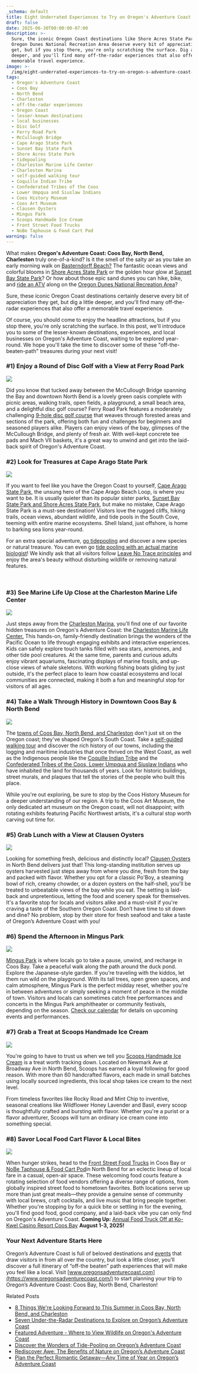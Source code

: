 ```yaml
---
_schema: default
title: Eight Underrated Experiences to Try on Oregon's Adventure Coast
draft: false
date: 2025-06-30T00:00:00-07:00
description: >-
  Sure, the iconic Oregon Coast destinations like Shore Acres State Park and the
  Oregon Dunes National Recreation Area deserve every bit of appreciation they
  get, but if you stop there, you're only scratching the surface. Dig a little
  deeper, and you'll find many off-the-radar experiences that also offer a
  memorable travel experience.
image: >-
  /img/eight-underrated-experiences-to-try-on-oregon-s-adventure-coast-blog-695x322-2.jpg
tags:
  - Oregon's Adventure Coast
  - Coos Bay
  - North Bend
  - Charleston
  - off-the-radar experiences
  - Oregon Coast
  - lesser-known destinations
  - local businesses
  - Disc Golf
  - Ferry Road Park
  - McCullough Bridge
  - Cape Arago State Park
  - Sunset Bay State Park
  - Shore Acres State Park
  - tidepooling
  - Charleston Marine Life Center
  - Charleston Marina
  - self-guided walking tour
  - Coquille Indian Tribe
  - Confederated Tribes of the Coos
  - Lower Umpqua and Siuslaw Indians
  - Coos History Museum
  - Coos Art Museum
  - Clausen Oysters
  - Mingus Park
  - Scoops Handmade Ice Cream
  - Front Street Food Trucks
  - NoBe Taphouse & Food Cart Pod
warning: false
---
```

What makes **Oregon's Adventure Coast: Coos Bay, North Bend, Charleston** truly one-of-a-kind? Is it the smell of the salty air as you take an early morning walk on [Basterndorff Beach?](https://www.oregonsadventurecoast.com/undeveloped-beaches/) The fantastic ocean views and colorful blooms in [Shore Acres State Park](https://www.oregonsadventurecoast.com/state-parks-and-national-lands/) or the golden hour glow at [Sunset Bay State Park](https://stateparks.oregon.gov/index.cfm?do=park.profile&amp;parkId=70)? Or how about those epic sand dunes you can hike, bike, and [ride an ATV](https://www.oregonsadventurecoast.com/atv-motorsports/) along on the [Oregon Dunes National Recreation Area](https://www.oregonsadventurecoast.com/untamed-dunes/)?

Sure, these iconic Oregon Coast destinations certainly deserve every bit of appreciation they get, but dig a little deeper, and you'll find many off-the-radar experiences that also offer a memorable travel experience.

Of course, you should come to enjoy the headline attractions, but if you stop there, you're only scratching the surface. In this post, we'll introduce you to some of the lesser-known destinations, experiences, and local businesses on Oregon's Adventure Coast, waiting to be explored year-round. We hope you'll take the time to discover some of these "off-the-beaten-path" treasures during your next visit!

### \#1) Enjoy a Round of Disc Golf with a View at Ferry Road Park

![](/img/eight-underrated-experiences-to-try-on-oregon-s-adventure-coast-blog-695x322-1.jpg)

Did you know that tucked away between the McCullough Bridge spanning the Bay and downtown North Bend is a lovely green oasis complete with picnic areas, walking trails, open fields, a playground, a small beach area, and a delightful disc golf course? Ferry Road Park features a moderately challenging [9-hole disc golf course](https://udisc.com/courses/ferry-road-park-z1D4) that weaves through forested areas and sections of the park, offering both fun and challenges for beginners and seasoned players alike. Players can enjoy views of the bay, glimpses of the McCullough Bridge, and plenty of fresh air. With well-kept concrete tee pads and Mach VII baskets, it's a great way to unwind and get into the laid-back spirit of Oregon's Adventure Coast.

### \#2) Look for Treasures at Cape Arago State Park

![](/img/eight-underrated-experiences-to-try-on-oregon-s-adventure-coast-blog-695x322-4.jpg)

If you want to feel like you have the Oregon Coast to yourself, [Cape Arago State Park](https://stateparks.oregon.gov/index.cfm?do=park.profile&amp;parkId=66), the unsung hero of the Cape Arago Beach Loop, is where you want to be. It is usually quieter than its popular sister parks, [Sunset Bay State Park and Shore Acres State Park](https://www.oregonsadventurecoast.com/state-parks-and-national-lands/), but make no mistake, Cape Arago State Park is a must-see destination! Visitors love the rugged cliffs, hiking trails, ocean views, abundant wildlife, and tide pools in the South Cove, teeming with entire marine ecosystems. Shell Island, just offshore, is home to barking sea lions year-round.

For an extra special adventure, [go tidepooling](https://www.oregonsadventurecoast.com/blog/discover-the-wonders-of-tide-pooling-on-oregon-s-adventure-coast/) and discover a new species or natural treasure. You can even go [tide pooling with an actual marine biologist](https://www.saltymactours.com/services-9)! We kindly ask that all visitors follow [Leave No Trace principles](https://www.oregonsadventurecoast.com/blog/leave-no-trace-7-guidelines-to-protect-oregon-s-adventure-coast-for-future-visitors/) and enjoy the area's beauty without disturbing wildlife or removing natural features.

&nbsp;

### \#3) See Marine Life Up Close at the Charleston Marine Life Center

![](/img/eight-underrated-experiences-to-try-on-oregon-s-adventure-coast-blog-695x322-5.jpg)

Just steps away from the [Charleston Marina](https://www.portofcoosbay.com/charleston-marina), you'll find one of our favorite hidden treasures on Oregon's Adventure Coast: the [Charleston Marine Life Center.](https://cmlc.uoregon.edu/) This hands-on, family-friendly destination brings the wonders of the Pacific Ocean to life through engaging exhibits and interactive experiences. Kids can safely explore touch tanks filled with sea stars, anemones, and other tide pool creatures. At the same time, parents and curious adults enjoy vibrant aquariums, fascinating displays of marine fossils, and up-close views of whale skeletons. With working fishing boats gliding by just outside, it's the perfect place to learn how coastal ecosystems and local communities are connected, making it both a fun and meaningful stop for visitors of all ages.

### \#4) Take a Walk Through History in Downtown Coos Bay & North Bend

![](/img/cb-tugs-drone-sr25.jpg)

The [towns of Coos Bay, North Bend, and Charleston](https://www.oregonsadventurecoast.com/our-area/) don't just sit on the Oregon coast; they've shaped Oregon's South Coast. Take a [self-guided walking tour](https://www.oregonsadventurecoast.com/img/walking-map-cbnb.pdf) and discover the rich history of our towns, including the logging and maritime industries that once thrived on the West Coast, as well as the Indigenous people like the [Coquille Indian Tribe](https://www.oregonsadventurecoast.com/tribal-heritage-coquilles/) and the [Confederated Tribes of the Coos, Lower Umpqua and Siuslaw Indians](https://www.oregonsadventurecoast.com/tribal-heritage-confederated/) who have inhabited the land for thousands of years. Look for historic buildings, street murals, and plaques that tell the stories of the people who built this place.

While you're out exploring, be sure to stop by the Coos History Museum for a deeper understanding of our region. A trip to the Coos Art Museum, the only dedicated art museum on the Oregon coast, will not disappoint; with rotating exhibits featuring Pacific Northwest artists, it's a cultural stop worth carving out time for.

### \#5) Grab Lunch with a View at Clausen Oysters

![](/img/eight-underrated-experiences-to-try-on-oregon-s-adventure-coast-blog-695x322-7.jpg)

Looking for something fresh, delicious and distinctly local? [Clausen Oysters](https://www.clausenoysters.com/) in North Bend delivers just that! This long-standing institution serves up oysters harvested just steps away from where you dine, fresh from the bay and packed with flavor. Whether you opt for a classic Po'Boy, a steaming bowl of rich, creamy chowder, or a dozen oysters on the half-shell, you'll be treated to unbeatable views of the bay while you eat. The setting is laid-back and unpretentious, letting the food and scenery speak for themselves. It's a favorite stop for locals and visitors alike and a must-visit if you're craving a taste of the Southern Oregon Coast. Don’t have time to sit down and dine? No problem, stop by their store for fresh seafood and take a taste of Oregon’s Adventure Coast with you!

### \#6) Spend the Afternoon in Mingus Park

![](/img/eight-underrated-experiences-to-try-on-oregon-s-adventure-coast-blog-695x322-8.jpg)

[Mingus Park](https://www.coosbayor.gov/community/city-parks/mingus-park) is where locals go to take a pause, unwind, and recharge in Coos Bay. Take a peaceful walk along the path around the duck pond. Explore the Japanese-style garden. If you're traveling with the kiddos, let them run wild on the playground. With its tall trees, open green spaces, and calm atmosphere, Mingus Park is the perfect midday reset, whether you're in between adventures or simply seeking a moment of peace in the middle of town. Visitors and locals can sometimes catch free performances and concerts in the Mingus Park amphitheater or community festivals, depending on the season. [Check our calendar](https://www.oregonsadventurecoast.com/calendar/) for details on upcoming events and performances.

### \#7) Grab a Treat at Scoops Handmade Ice Cream

![](/img/eight-underrated-experiences-to-try-on-oregon-s-adventure-coast-blog-695x322-9.jpg)

You're going to have to trust us when we tell you [Scoops Handmade Ice Cream](https://scoops.life/) is a treat worth tracking down. Located on Newmark Ave at Broadway Ave in North Bend, Scoops has earned a loyal following for good reason. With more than 60 handcrafted flavors, each made in small batches using locally sourced ingredients, this local shop takes ice cream to the next level.

From timeless favorites like Rocky Road and Mint Chip to inventive, seasonal creations like Wildflower Honey Lavender and Basil, every scoop is thoughtfully crafted and bursting with flavor. Whether you're a purist or a flavor adventurer, Scoops will turn an ordinary ice cream cone into something special.

### \#8) Savor Local Food Cart Flavor & Local Bites

![](/img/eight-underrated-experiences-to-try-on-oregon-s-adventure-coast-blog-695x322-11.jpg)

When hunger strikes, head to the [Front Street Food Trucks](https://www.instagram.com/frontstreetfoodtrucks/?hl=en) in Coos Bay or [NoBe Taphouse & Food Cart Pod](https://www.instagram.com/nobe_taphouse/)in North Bend for an eclectic lineup of local fare in a casual, open-air space. These welcoming food courts feature a rotating selection of food vendors offering a diverse range of options, from globally inspired street food to hometown favorites. Both locations serve up more than just great meals—they provide a genuine sense of community with local brews, craft cocktails, and live music that bring people together. Whether you're stopping by for a quick bite or settling in for the evening, you'll find good food, good company, and a laid-back vibe you can only find on Oregon's Adventure Coast. **Coming Up:** [Annual Food Truck Off at Ko-Kwel Casino Resort Coos Bay](https://www.oregonsadventurecoast.com/event/the-mill-casino-food-truck-off/) **August 1-3, 2025!**

### Your Next Adventure Starts Here

Oregon’s Adventure Coast is full of beloved destinations and [events](https://www.oregonsadventurecoast.com/events/) that draw visitors in from all over the country, but look a little closer, you’ll discover a full itinerary of “off-the beaten” path experiences that will make you feel like a local. Visit [www.oregonsadventurecoast.com](https://www.oregonsadventurecoast.com/) to start planning your trip to Oregon’s Adventure Coast: Coos Bay, North Bend, Charleston!

Related Posts

* [8 Things We're Looking Forward to This Summer in Coos Bay, North Bend, and Charleston](https://www.oregonsadventurecoast.com/blog/8-things-we-re-looking-forward-to-this-summer-in-coos-bay-north-bend-and-charleston/)
* [Seven Under-the-Radar Destinations to Explore on Oregon’s Adventure Coast](https://www.oregonsadventurecoast.com/blog/seven-under-the-radar-destinations-to-explore-on-oregon-s-adventure-coast/)
* [Featured Adventure - Where to View Wildlife on Oregon's Adventure Coast](https://www.oregonsadventurecoast.com/blog/featured-adventure-where-to-view-wildlife-on-oregon-s-adventure-coast/)
* [Discover the Wonders of Tide-Pooling on Oregon’s Adventure Coast](https://www.oregonsadventurecoast.com/blog/discover-the-wonders-of-tide-pooling-on-oregon-s-adventure-coast/)
* [Rediscover Awe: The Benefits of Nature on Oregon’s Adventure Coast](https://www.oregonsadventurecoast.com/blog/rediscover-awe-the-benefits-of-nature-on-oregon-s-adventure-coast/)
* [Plan the Perfect Romantic Getaway—Any Time of Year on Oregon’s Adventure Coast](https://www.oregonsadventurecoast.com/blog/plan-the-perfect-romantic-getaway-any-time-of-year-on-oregon-s-adventure-coast/)

&nbsp;

&nbsp;

&nbsp;